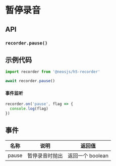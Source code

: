 # 暂停录音 <BadgeTip text="异步" type="green"></BadgeTip>

## API
### `recorder.pause()`
### 

## 示例代码
```js
import recorder from '@neosjs/h5-recorder'

await recorder.pause()
```


####  事件监听
```js
recorder.on('pause', flag => {
  console.log(flag)
})
```

## 事件
| 名称                        | 说明                       | 返回值   |
| --------------------------- | -------------------------- | ------ |
| pause | 暂停录音时抛出 | 返回一个 boolean |
